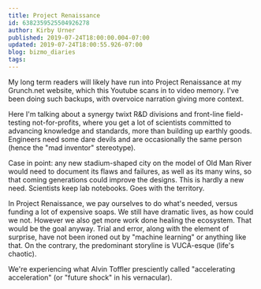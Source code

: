 ```yaml
---
title: Project Renaissance
id: 6382359525504926278
author: Kirby Urner
published: 2019-07-24T18:00:00.004-07:00
updated: 2019-07-24T18:00:55.926-07:00
blog: bizmo_diaries
tags: 
---
```


My long term readers will likely have run into Project Renaissance at my Grunch.net website, which this Youtube scans in to video memory.  I've been doing such backups, with overvoice narration giving more context.

Here I'm talking about a synergy twixt R&D divisions and front-line field-testing not-for-profits, where you get a lot of scientists committed to advancing knowledge and standards, more than building up earthly goods.  Engineers need some dare devils and are occasionally the same person (hence the "mad inventor" stereotype).

Case in point:  any new stadium-shaped city on the model of Old Man River would need to document its flaws and failures, as well as its many wins, so that coming generations could improve the designs.  This is hardly a new need.  Scientists keep lab notebooks.  Goes with the territory.

In Project Renaissance, we pay ourselves to do what's needed, versus funding a lot of expensive soaps.  We still have dramatic lives, as how could we not.  However we also get more work done healing the ecosystem.  That would be the goal anyway.  Trial and error, along with the element of surprise, have not been ironed out by "machine learning" or anything like that.  On the contrary, the predominant storyline is VUCA-esque (life's chaotic). 

We're experiencing what Alvin Toffler presciently called "accelerating acceleration" (or "future shock" in his vernacular).